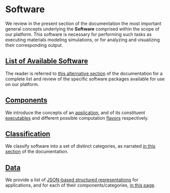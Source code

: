 # Software

We review in the present section of the documentation the most important general concepts underlying the **Software** comprised within the scope of our platform. This software is necessary for performing such tasks as executing materials modeling simulations, or for analyzing and visualizing their corresponding output. 

## [List of Available Software](../software-directory/overview.md)

The reader is referred to [this alternative section](../software-directory/overview.md) of the documentation for a complete list and review of the specific software packages available for use on our platform.

## [Components](components.md)

We introduce the concepts of an [application](components.md), and of its constituent [executables](components.md#executables) and different possible computation [flavors](components.md#flavors) respectively.

## [Classification](classification/overview.md)

We classify software into a set of distinct categories, as narrated [in this section](classification/overview.md) of the documentation.

## [Data](data.md)

We provide a list of [JSON-based structured representations](../data-structured/overview.md) for applications, and for each of their components/categories, [in this page](data.md).
